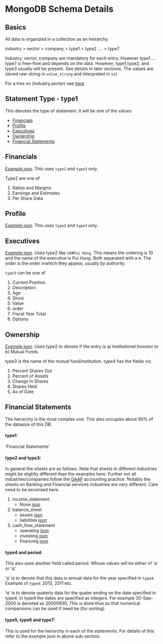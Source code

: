 # MongoDB Schema Details

## Basics
All data is organized in a collection as an heirarchy. 

industry > sector > company > type1 > type2 .... > type7

Industry, sector, company are mandatory for each entry. However type1 ... type7 is free-flow and depends on the data. However, type1,type2, and type3 usually will be present. See details in later sections. The values are stored raw-string in `value_string` and interpreted in `val`

For a tree on (industry,sector) see [here](industry_list_wsj_anytree.txt)


## Statement Type - type1
This denotes the type of statement. It will be one of the values

- [Financials](#financials)
- [Profile](#profile)
- [Executives](#executives)
- [Ownership](#ownership)
- [Financial Statements](#financial-statements)

## Financials
[Example json](example_json/financials_pp.json). This uses `type2` and `type3` only.

Type2 are one of 

1. Ratios and Margins
2. Earnings and Estimates
3. Per Share Data

## Profile
[Example json](example_json/wsj_profile_pp.json).
This uses `type2` and `type3` only.

## Executives
[Example json](example_json/companyExecutives_pp.json). Uses type2 like `10#Pui Hung`. This means the ordering is 10 and the name of the executive is Pui Hung. Both separated with a `#`. The order is the order inwhich they appear, usually by authority. 

`type3` can be one of 

1. Current Position
2. Description 
3. Age
4. Since
5. Value
6. order 
7. Fiscal Year Total
8. Options

## Ownership
[Example json](example_json/institutional_investors_pp.json). Uses type2 to denote if the entry is a) Institutional Investor or b) Mutual Funds

type3 is the name of the mutual fund/institution. 
type4 has the fields viz. 

1. Percent Shares Out
2. Percent of Assets
3. Change In Shares
4. Shares Held
5. As of Date


## Financial Statements
The heirarchy is the most complex one. This also occupies about 90% of the datasize of this DB. 

#### type1:

'Financial Statements'



#### type2 and type3:
In general the sheets are as follows. Note that sheets in different industries might be slightly different than the examples here. Further not all industries/companies follow the [GAAP](https://en.wikipedia.org/wiki/Accounting_standard) accounting practice. Notably the sheets on Banking and Financial services industries are very different. Care need to be excerised here. 

1. income_statement
    * None [json](example_json/income_statement.a_pp.json)
2. balance_sheet 
    * assets [json](example_json/balance_sheet.a.assets_pp.json)
    * liabilities [json](example_json/balance_sheet.a.liabilities_pp.json)
3. cash_flow_statement
    * operating [json](example_json/cash_flow_statement.a.operating_pp.json)
    * investing [json](example_json/cash_flow_statement.a.investing_pp.json)
    * financing [json](example_json/cash_flow_statement.a.financing_pp.json)
    
#### type4 and period:
This also uses another field called period. Whose values will be either of 'a' or 'q'. 

'a' is to denote that this data is annual data for the year specified in `type4`. Example of `type4`: 2013, 2011 etc.


'q' is to denote quaterly data for the quater ending
on the date specified in type4. In type4 the dates are specified as integers. For example 30-Sep-2000 is denoted as 20000930. This is done thus so that numerical comparisons can be used if need be (for sorting).


#### type5, type6 and type7:
This is used for the heirarchy in each of the statements. For details of this refer to the example json in above sub-section. 
